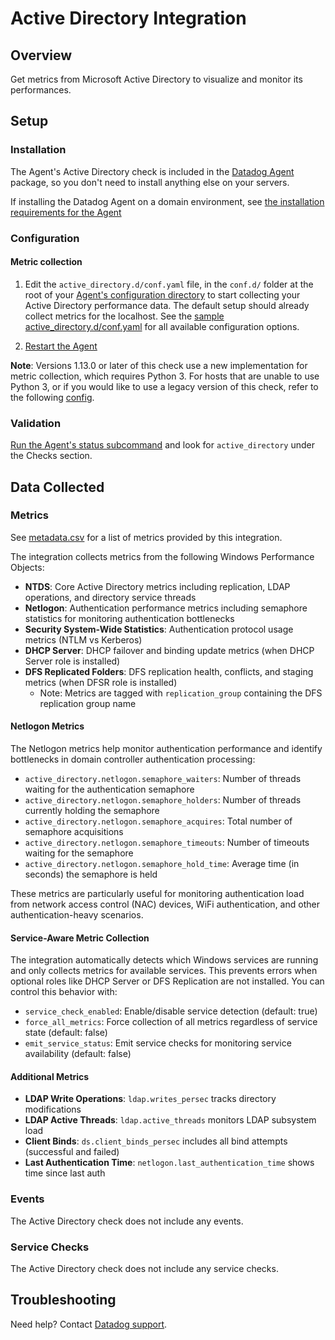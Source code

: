 # Active Directory Integration

## Overview

Get metrics from Microsoft Active Directory to visualize and monitor its performances.

## Setup

### Installation

The Agent's Active Directory check is included in the [Datadog Agent][1] package, so you don't need to install anything else on your servers.

If installing the Datadog Agent on a domain environment, see [the installation requirements for the Agent][2]

### Configuration

#### Metric collection

1. Edit the `active_directory.d/conf.yaml` file, in the `conf.d/` folder at the root of your [Agent's configuration directory][3] to start collecting your Active Directory performance data. The default setup should already collect metrics for the localhost. See the [sample active_directory.d/conf.yaml][4] for all available configuration options.

2. [Restart the Agent][5]

**Note**: Versions 1.13.0 or later of this check use a new implementation for metric collection, which requires Python 3. For hosts that are unable to use Python 3, or if you would like to use a legacy version of this check, refer to the following [config][10].

### Validation

[Run the Agent's status subcommand][7] and look for `active_directory` under the Checks section.

## Data Collected

### Metrics

See [metadata.csv][8] for a list of metrics provided by this integration.

The integration collects metrics from the following Windows Performance Objects:

- **NTDS**: Core Active Directory metrics including replication, LDAP operations, and directory service threads
- **Netlogon**: Authentication performance metrics including semaphore statistics for monitoring authentication bottlenecks
- **Security System-Wide Statistics**: Authentication protocol usage metrics (NTLM vs Kerberos)
- **DHCP Server**: DHCP failover and binding update metrics (when DHCP Server role is installed)
- **DFS Replicated Folders**: DFS replication health, conflicts, and staging metrics (when DFSR role is installed)
  - Note: Metrics are tagged with `replication_group` containing the DFS replication group name

#### Netlogon Metrics

The Netlogon metrics help monitor authentication performance and identify bottlenecks in domain controller authentication processing:

- `active_directory.netlogon.semaphore_waiters`: Number of threads waiting for the authentication semaphore
- `active_directory.netlogon.semaphore_holders`: Number of threads currently holding the semaphore
- `active_directory.netlogon.semaphore_acquires`: Total number of semaphore acquisitions
- `active_directory.netlogon.semaphore_timeouts`: Number of timeouts waiting for the semaphore
- `active_directory.netlogon.semaphore_hold_time`: Average time (in seconds) the semaphore is held

These metrics are particularly useful for monitoring authentication load from network access control (NAC) devices, WiFi authentication, and other authentication-heavy scenarios.

#### Service-Aware Metric Collection

The integration automatically detects which Windows services are running and only collects metrics for available services. This prevents errors when optional roles like DHCP Server or DFS Replication are not installed. You can control this behavior with:

- `service_check_enabled`: Enable/disable service detection (default: true)
- `force_all_metrics`: Force collection of all metrics regardless of service state (default: false)
- `emit_service_status`: Emit service checks for monitoring service availability (default: false)

#### Additional Metrics

- **LDAP Write Operations**: `ldap.writes_persec` tracks directory modifications
- **LDAP Active Threads**: `ldap.active_threads` monitors LDAP subsystem load
- **Client Binds**: `ds.client_binds_persec` includes all bind attempts (successful and failed)
- **Last Authentication Time**: `netlogon.last_authentication_time` shows time since last auth

### Events

The Active Directory check does not include any events.

### Service Checks

The Active Directory check does not include any service checks.

## Troubleshooting

Need help? Contact [Datadog support][9].

[1]: /account/settings/agent/latest
[2]: https://docs.datadoghq.com/agent/faq/windows-agent-ddagent-user/#installation-in-a-domain-environment
[3]: https://docs.datadoghq.com/agent/guide/agent-configuration-files/#agent-configuration-directory
[4]: https://github.com/DataDog/integrations-core/blob/master/active_directory/datadog_checks/active_directory/data/conf.yaml.example
[5]: https://docs.datadoghq.com/agent/guide/agent-commands/#start-stop-and-restart-the-agent
[7]: https://docs.datadoghq.com/agent/guide/agent-commands/#agent-status-and-information
[8]: https://github.com/DataDog/integrations-core/blob/master/active_directory/metadata.csv
[9]: https://docs.datadoghq.com/help/
[10]: https://github.com/DataDog/integrations-core/blob/7.33.x/active_directory/datadog_checks/active_directory/data/conf.yaml.example

